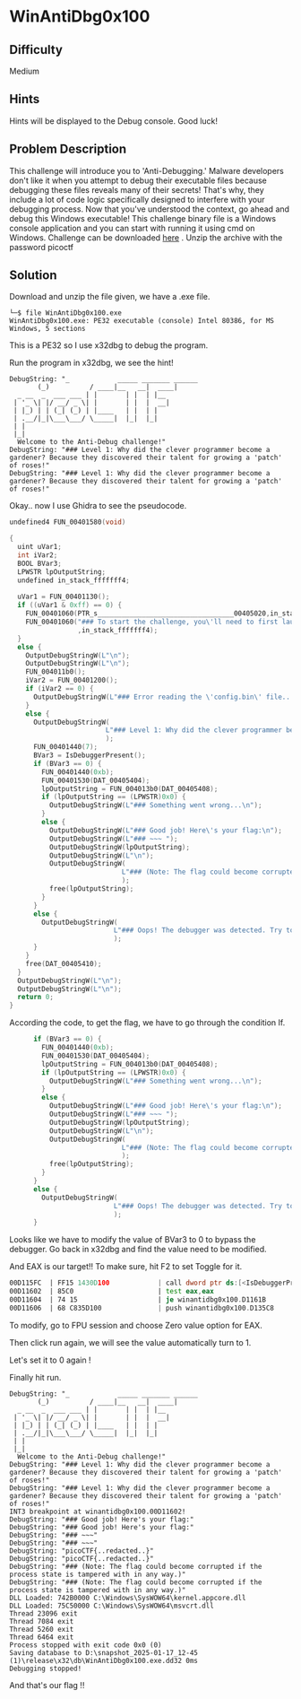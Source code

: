 # WinAntiDbg0x100
## Difficulty 
Medium
## Hints 
Hints will be displayed to the Debug console. Good luck!
## Problem Description
This challenge will introduce you to 'Anti-Debugging.' Malware developers don't like it when you attempt to debug their executable files because debugging these files reveals many of their secrets! That's why, they include a lot of code logic specifically designed to interfere with your debugging process.
Now that you've understood the context, go ahead and debug this Windows executable!
This challenge binary file is a Windows console application and you can start with running it using cmd on Windows.
Challenge can be downloaded [here](https://artifacts.picoctf.net/c_titan/54/WinAntiDbg0x100.zip) . Unzip the archive with the password picoctf
## Solution
Download and unzip the file given, we have a .exe file.
```
└─$ file WinAntiDbg0x100.exe
WinAntiDbg0x100.exe: PE32 executable (console) Intel 80386, for MS Windows, 5 sections
```
This is a PE32 so I use x32dbg to debug the program. 

Run the program in x32dbg, we see the hint!
```
DebugString: "_            _____ _______ ______  
       (_)          / ____|__   __|  ____| 
  _ __  _  ___ ___ | |       | |  | |__    
 | '_ \| |/ __/ _ \| |       | |  |  __|   
 | |_) | | (_| (_) | |____   | |  | |      
 | .__/|_|\___\___/ \_____|  |_|  |_|      
 | |                                       
 |_|                                       
  Welcome to the Anti-Debug challenge!"
DebugString: "### Level 1: Why did the clever programmer become a gardener? Because they discovered their talent for growing a 'patch' of roses!"
DebugString: "### Level 1: Why did the clever programmer become a gardener? Because they discovered their talent for growing a 'patch' of roses!"
```

Okay.. now I use Ghidra to see the pseudocode.
```C
undefined4 FUN_00401580(void)

{
  uint uVar1;
  int iVar2;
  BOOL BVar3;
  LPWSTR lpOutputString;
  undefined in_stack_fffffff4;
  
  uVar1 = FUN_00401130();
  if ((uVar1 & 0xff) == 0) {
    FUN_00401060(PTR_s__________________________________00405020,in_stack_fffffff4);
    FUN_00401060("### To start the challenge, you\'ll need to first launch this program using a debugger!\n"
                 ,in_stack_fffffff4);
  }
  else {
    OutputDebugStringW(L"\n");
    OutputDebugStringW(L"\n");
    FUN_004011b0();
    iVar2 = FUN_00401200();
    if (iVar2 == 0) {
      OutputDebugStringW(L"### Error reading the \'config.bin\' file... Challenge aborted.\n");
    }
    else {
      OutputDebugStringW(
                        L"### Level 1: Why did the clever programmer become a gardener? Because they discovered their talent for growing a \'patch\' of roses!\n"
                        );
      FUN_00401440(7);
      BVar3 = IsDebuggerPresent();
      if (BVar3 == 0) {
        FUN_00401440(0xb);
        FUN_00401530(DAT_00405404);
        lpOutputString = FUN_004013b0(DAT_00405408);
        if (lpOutputString == (LPWSTR)0x0) {
          OutputDebugStringW(L"### Something went wrong...\n");
        }
        else {
          OutputDebugStringW(L"### Good job! Here\'s your flag:\n");
          OutputDebugStringW(L"### ~~~ ");
          OutputDebugStringW(lpOutputString);
          OutputDebugStringW(L"\n");
          OutputDebugStringW(
                            L"### (Note: The flag could become corrupted if the process state is tampered with in any way.)\n\n"
                            );
          free(lpOutputString);
        }
      }
      else {
        OutputDebugStringW(
                          L"### Oops! The debugger was detected. Try to bypass this check to get the flag!\n"
                          );
      }
    }
    free(DAT_00405410);
  }
  OutputDebugStringW(L"\n");
  OutputDebugStringW(L"\n");
  return 0;
}
```
According the code, to get the flag, we have to go through the condition If.
```C
      if (BVar3 == 0) {
        FUN_00401440(0xb);
        FUN_00401530(DAT_00405404);
        lpOutputString = FUN_004013b0(DAT_00405408);
        if (lpOutputString == (LPWSTR)0x0) {
          OutputDebugStringW(L"### Something went wrong...\n");
        }
        else {
          OutputDebugStringW(L"### Good job! Here\'s your flag:\n");
          OutputDebugStringW(L"### ~~~ ");
          OutputDebugStringW(lpOutputString);
          OutputDebugStringW(L"\n");
          OutputDebugStringW(
                            L"### (Note: The flag could become corrupted if the process state is tampered with in any way.)\n\n"
                            );
          free(lpOutputString);
        }
      }
      else {
        OutputDebugStringW(
                          L"### Oops! The debugger was detected. Try to bypass this check to get the flag!\n"
                          );
      }
```
Looks like we have to modify the value of BVar3 to 0 to bypass the debugger. 
Go back in x32dbg and find the value need to be modified.

And EAX is our target!! To make sure, hit F2 to set Toggle for it. 
```asm
00D115FC  | FF15 1430D100            | call dword ptr ds:[<IsDebuggerPresent>]      |
00D11602  | 85C0                     | test eax,eax                                 |
00D11604  | 74 15                    | je winantidbg0x100.D1161B                    |
00D11606  | 68 C835D100              | push winantidbg0x100.D135C8                  | D135C8:L"### Oops! The debugger was detected. Try to bypass this check to get the flag!\n"
```
To modify, go to FPU session and choose Zero value option for EAX. 

Then click run again, we will see the value automatically turn to 1.

Let's set it to 0 again !

Finally hit run. 
```
DebugString: "_            _____ _______ ______  
       (_)          / ____|__   __|  ____| 
  _ __  _  ___ ___ | |       | |  | |__    
 | '_ \| |/ __/ _ \| |       | |  |  __|   
 | |_) | | (_| (_) | |____   | |  | |      
 | .__/|_|\___\___/ \_____|  |_|  |_|      
 | |                                       
 |_|                                       
  Welcome to the Anti-Debug challenge!"
DebugString: "### Level 1: Why did the clever programmer become a gardener? Because they discovered their talent for growing a 'patch' of roses!"
DebugString: "### Level 1: Why did the clever programmer become a gardener? Because they discovered their talent for growing a 'patch' of roses!"
INT3 breakpoint at winantidbg0x100.00D11602!
DebugString: "### Good job! Here's your flag:"
DebugString: "### Good job! Here's your flag:"
DebugString: "### ~~~"
DebugString: "### ~~~"
DebugString: "picoCTF{..redacted..}"
DebugString: "picoCTF{..redacted..}"
DebugString: "### (Note: The flag could become corrupted if the process state is tampered with in any way.)"
DebugString: "### (Note: The flag could become corrupted if the process state is tampered with in any way.)"
DLL Loaded: 742B0000 C:\Windows\SysWOW64\kernel.appcore.dll
DLL Loaded: 75C50000 C:\Windows\SysWOW64\msvcrt.dll
Thread 23096 exit
Thread 7084 exit
Thread 5260 exit
Thread 6464 exit
Process stopped with exit code 0x0 (0)
Saving database to D:\snapshot_2025-01-17_12-45 (1)\release\x32\db\WinAntiDbg0x100.exe.dd32 0ms
Debugging stopped!
```
And that's our flag !! 
  
